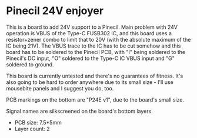 # Pinecil 24V enjoyer

This is a board to add 24V support to a Pinecil. Main problem with 24V operation is VBUS of the Type-C FUSB302 IC,
and this board uses a resistor+zener combo to limit that to 20V (with the absolute maximum of the IC being 21V).
The VBUS trace to the IC has to be cut somehow and this board has to be soldered to the Pinecil PCB,
with "I" being soldered to the Pinecil's DC input, "O" soldered to the Type-C IC VBUS input
and "G" soldered to ground.

This board is currently untested and there's no guarantees of fitness.
It's also going to be hard to order anywhere due to its small size - I'll use mousebite panels and I suggest you do, too.

PCB markings on the bottom are "P24E v1", due to the board's small size.

Signal names are silkscreened on the board's bottom layers.

- PCB size: 7.5*5mm
- Layer count: 2
